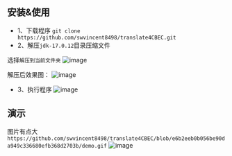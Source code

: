 ## 安装&使用
- 1、下载程序
  `git clone https://github.com/swvincent8498/translate4CBEC.git`
- 2、解压`jdk-17.0.12`目录压缩文件

选择`解压到当前文件夹`
![image](https://github.com/user-attachments/assets/7e4bd915-ad02-409f-a623-7e0fcd4012a8)

  解压后效果图：
![image](https://github.com/user-attachments/assets/e51c98f1-348c-428a-a3f8-38e7d4be8572)
- 3、执行程序
![image](https://github.com/user-attachments/assets/fefe25f4-a26e-4c2e-9c42-ce49a75a8fbb)

## 演示
图片有点大`https://github.com/swvincent8498/translate4CBEC/blob/e6b2eeb0b056be90da949c336680efb368d2703b/demo.gif`
![image](https://github.com/swvincent8498/translate4CBEC/blob/e6b2eeb0b056be90da949c336680efb368d2703b/demo.gif)
